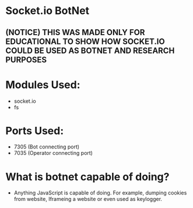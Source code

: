 # Socket.io BotNet
## (NOTICE) THIS WAS MADE ONLY FOR EDUCATIONAL TO SHOW HOW SOCKET.IO COULD BE USED AS BOTNET AND RESEARCH PURPOSES

# Modules Used:
  - socket.io
  - fs
  
# Ports Used:
  - 7305 (Bot connecting port)
  - 7035 (Operator connecting port)
  
# What is botnet capable of doing?
- Anything JavaScript is capable of doing. For example, dumping cookies from website, Iframeing a website or even used as keylogger.
